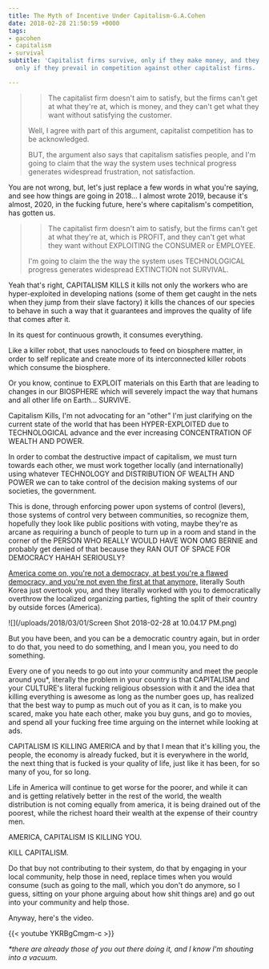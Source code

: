 ```yaml
---
title: The Myth of Incentive Under Capitalism-G.A.Cohen
date: 2018-02-28 21:50:59 +0000
tags:
- gacohen
- capitalism
- survival
subtitle: 'Capitalist firms survive, only if they make money, and they make money
  only if they prevail in competition against other capitalist firms. '

---
```

> > The capitalist firm doesn't aim to satisfy, but the firms can't get at what they're at, which is money, and they can't get what they want without satisfying the customer.
>
> Well, I agree with part of this argument, capitalist competition has to be acknowledged.
>
> BUT, the argument also says that capitalism satisfies people, and I'm going to claim that the way the system uses technical progress generates widespread frustration, not satisfaction.

You are not wrong, but, let's just replace a few words in what you're saying, and see how things are going in 2018... I almost wrote 2019, because it's almost, 2020, in the fucking future, here's where capitalism's competition, has gotten us.

> > The capitalist firm doesn't aim to satisfy, but the firms can't get at what they're at, which is PROFIT, and they can't get what they want without EXPLOITING the CONSUMER or EMPLOYEE.
>
> I'm going to claim the the way the system uses TECHNOLOGICAL progress generates widespread EXTINCTION not SURVIVAL.

Yeah that's right, CAPITALISM KILLS it kills not only the workers who are hyper-exploited in developing nations (some of them get caught in the nets when they jump from their slave factory) it kills the chances of our species to behave in such a way that it guarantees and improves the quality of life that comes after it.

In its quest for continuous growth, it consumes everything.

Like a killer robot, that uses nanoclouds to feed on biosphere matter, in order to self replicate and create more of its interconnected killer robots which consume the biosphere.

Or you know, continue to EXPLOIT materials on this Earth that are leading to changes in our BIOSPHERE which will severely impact the way that humans and all other life on Earth... SURVIVE.

Capitalism Kills, I'm not advocating for an "other" I'm just clarifying on the current state of the world that has been HYPER-EXPLOITED due to TECHNOLOGICAL advance and the ever increasing CONCENTRATION OF WEALTH AND POWER.

In order to combat the destructive impact of capitalism, we must turn towards each other, we must work together locally (and internationally) using whatever TECHNOLOGY and DISTRIBUTION OF WEALTH AND POWER we can to take control of the decision making systems of our societies, the government.

This is done, through enforcing power upon systems of control (levers), those systems of control very between communities, so recognize them, hopefully they look like public positions with voting, maybe they're as arcane as requiring a bunch of people to turn up in a room and stand in the corner of the PERSON WHO REALLY WOULD HAVE WON OMG BERNIE and probably get denied of that because they RAN OUT OF SPACE FOR DEMOCRACY HAHAH SERIOUSLY?

[America come on, you're not a democracy, at best you're a flawed democracy, and you're not even the first at that anymore,](https://en.wikipedia.org/wiki/Democracy_Index#Democracy_Index_by_country_(2017) "America is a Flawed Democracy") literally South Korea just overtook you, and they literally worked with you to democratically overthrow the localized organizing parties, fighting the split of their country by outside forces (America).

![](/uploads/2018/03/01/Screen Shot 2018-02-28 at 10.04.17 PM.png)

But you have been, and you can be a democratic country again, but in order to do that, you need to do something, and I mean you, you need to do something.

Every one of you needs to go out into your community and meet the people around you\*, literally the problem in your country is that CAPITALISM and your CULTURE's literal fucking religious obsession with it and the idea that killing everything is awesome as long as the number goes up, has realized that the best way to pump as much out of you as it can, is to make you scared, make you hate each other, make you buy guns, and go to movies, and spend all your fucking free time arguing on the internet while looking at ads.

CAPITALISM IS KILLING AMERICA and by that I mean that it's killing you, the people, the economy is already fucked, but it is everywhere in the world, the next thing that is fucked is your quality of life, just like it has been, for so many of you, for so long.

Life in America will continue to get worse for the poorer, and while it can and is getting relatively better in the rest of the world, the wealth distribution is not coming equally from america, it is being drained out of the poorest, while the richest hoard their wealth at the expense of their country men.

AMERICA, CAPITALISM IS KILLING YOU.

KILL CAPITALISM.

Do that buy not contributing to their system, do that by engaging in your local community, help those in need, replace times when you would consume (such as going to the mall, which you don't do anymore, so I guess, sitting on your phone arguing about how shit things are) and go out into your community and help those.

Anyway, here's the video.

{{< youtube YKRBgCmgm-c >}}

_\*there are already those of you out there doing it, and I know I'm shouting into a vacuum._